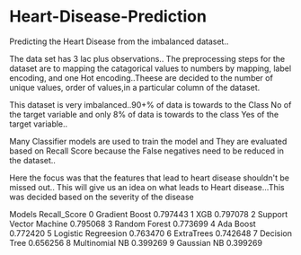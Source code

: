 # Heart-Disease-Prediction
Predicting the Heart Disease from the imbalanced dataset..

The data set has 3 lac plus observations.. The preprocessing steps for the dataset are to mapping the catagorical values to numbers by mapping, label encoding, and one Hot encoding..Theese are decided to the number of unique values, order of values,in a particular column of the dataset.

This dataset is very imbalanced..90+% of data is towards to the Class No of the target variable and only 8% of data is towards to the class Yes of the target variable..

Many Classifier models are used to train the model and They are evaluated based on Recall Score because the False negatives need to be reduced in the dataset..

Here the focus was that the features that lead to heart disease shouldn't be missed out.. This will give us an idea on what leads to Heart disease...This was decided based on the severity of the disease

	
Models	Recall_Score
0	Gradient Boost	0.797443
1	XGB	0.797078
2	Support Vector Machine	0.795068
3	Random Forest	0.773699
4	Ada Boost	0.772420
5	Logistic Regreesion	0.763470
6	ExtraTrees	0.742648
7	Decision Tree	0.656256
8	Multinomial NB	0.399269
9	Gaussian NB	0.399269

